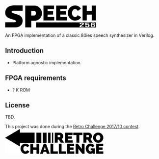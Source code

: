![Speech256](assets/logo_small.png)

An FPGA implementation of a classic 80ies speech synthesizer in Verilog.

## Introduction

* Platform agnostic implementation.

## FPGA requirements
* ? K ROM

## License
TBD.

This project was done during the [Retro Challenge 2017/10 contest](http://www.retrochallenge.org).
<br>
![Retrochallenge](assets/retrochallenge_logo.png)